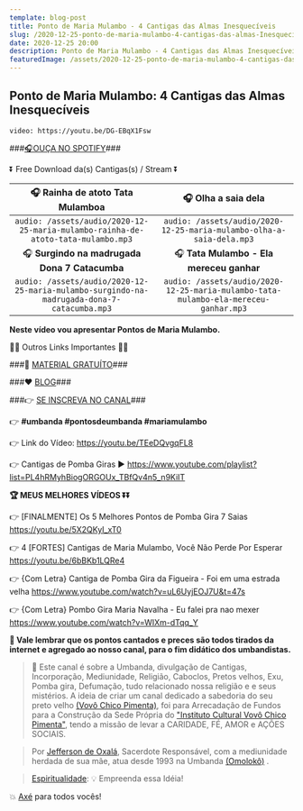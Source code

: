 ```yaml
---
template: blog-post
title: Ponto de Maria Mulambo - 4 Cantigas das Almas Inesquecíveis
slug: /2020-12-25-ponto-de-maria-mulambo-4-cantigas-das-almas-Inesqueciveis
date: 2020-12-25 20:00
description: Ponto de Maria Mulambo - 4 Cantigas das Almas Inesquecíveis
featuredImage: /assets/2020-12-25-ponto-de-maria-mulambo-4-cantigas-das-almas-Inesqueciveis.jpg
---
```

## **Ponto de Maria Mulambo: 4 Cantigas das Almas Inesquecíveis**

<!-- #1: Embed through web URL -->
`video: https://youtu.be/DG-EBqX1Fsw`

###<a href='https://vovochicopimenta.cyou/spotify' rel="nofollown noopener noreferrer" target="_blank">🎧OUÇA NO SPOTIFY</a>###

⏬ Free Download da(s) Cantigas(s) / Stream ⏬

|🎧 __Rainha de atoto Tata Mulamboa__|🎧 __Olha a saia dela__|
| :---: | :---: |
|`audio: /assets/audio/2020-12-25-maria-mulambo-rainha-de-atoto-tata-mulambo.mp3`|`audio: /assets/audio/2020-12-25-maria-mulambo-olha-a-saia-dela.mp3`|
|🎧 __Surgindo na madrugada Dona 7 Catacumba__|🎧 __Tata Mulambo - Ela mereceu ganhar__|
|`audio: /assets/audio/2020-12-25-maria-mulambo-surgindo-na-madrugada-dona-7-catacumba.mp3`|`audio: /assets/audio/2020-12-25-maria-mulambo-tata-mulambo-ela-mereceu-ganhar.mp3`|

**Neste vídeo vou apresentar Pontos de Maria Mulambo.**

🔽🔽 Outros Links Importantes 🔽🔽

###🎁 <a href='https://linktr.ee/vovochicopimenta' rel="nofollown noopener noreferrer" target="_blank">MATERIAL GRATUÍTO</a>###

###❤ <a href='https://vovochicopimenta.cyou/blog' rel="nofollown noopener noreferrer">BLOG</a>###

###👉 <a href='https://www.youtube.com/channel/UCQdWrQlNuy2CAWrsGGDs_Wg?sub_confirmation=1' rel="nofollown noopener noreferrer" target="_blank">SE INSCREVA NO CANAL</a>###

👉 **#umbanda #pontosdeumbanda #mariamulambo**

👉 Link do Vídeo: 
https://youtu.be/TEeDQvgqFL8

👉 Cantigas de Pomba Giras
▶ https://www.youtube.com/playlist?list=PL4hRMyhBiogORGOUx_TBfQv4n5_n9KiIT

**🏆 MEUS MELHORES VÍDEOS ⏬⏬**

👉 [FINALMENTE] Os 5 Melhores Pontos de Pomba Gira 7 Saias
https://youtu.be/5X2QKyI_xT0

👉 4 [FORTES] Cantigas de Maria Mulambo, Você Não Perde Por Esperar
https://youtu.be/6bBKb1LQRe4

👉 {Com Letra} Cantiga de Pomba Gira da Figueira - Foi em uma estrada velha
https://www.youtube.com/watch?v=uL6UyjEOJ7U&t=47s

👉 {Com Letra} Pombo Gira Maria Navalha - Eu falei pra nao mexer
https://www.youtube.com/watch?v=WIXm-dTqq_Y

**🔴 Vale lembrar que os pontos cantados e preces são todos tirados da internet e agregado ao nosso canal, para o fim didático dos umbandistas.**

>🙏 Este canal é sobre a Umbanda, divulgação de Cantigas, Incorporação, Mediunidade, Religião, Caboclos, Pretos velhos, Exu, Pomba gira, Defumação, tudo relacionado nossa religião e  e seus mistérios.
A ideia de criar um canal dedicado a sabedoria do seu preto velho <a href='https://vovochicopimenta.cyou' rel="nofollown noopener noreferrer">(Vovô Chico Pimenta)</a>, foi para Arrecadação de Fundos para a Construção da Sede Própria do <a href='https://vovochicopimenta.cyou' rel="nofollown noopener noreferrer">"Instituto Cultural Vovô Chico Pimenta"</a>, tendo a missão de levar a CARIDADE, FÉ, AMOR e AÇÕES SOCIAIS.

>Por <a href='https://www.youtube.com/channel/UCvjsa9RBIztSUkd1JioCjJQ?sub_confirmation=1' rel="nofollown noopener noreferrer" target="_blank">Jefferson de Oxalá</a>, Sacerdote Responsável, com a mediunidade herdada de sua mãe, atua desde 1993 na Umbanda <a href='https://pt.wikipedia.org/wiki/Omolok%C3%B4' rel="nofollown noopener noreferrer" target="_blank">(Omolokô)</a> .

><a href='https://pt.wikipedia.org/wiki/Espiritualidade' rel="nofollown noopener noreferrer" target="_blank">Espiritualidade</a>: 💡 Empreenda essa Idéia!

💥 <a href='https://pt.wikipedia.org/wiki/Ax%C3%A9' rel="nofollown noopener noreferrer" target="_blank">Axé</a> para todos vocês!